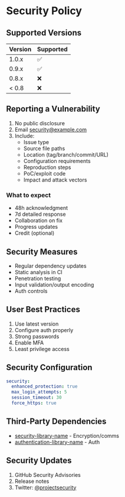# Security Policy

## Supported Versions

| Version | Supported          |
| ------- | ------------------ |
| 1.0.x   | :white_check_mark: |
| 0.9.x   | :white_check_mark: |
| 0.8.x   | :x:                |
| < 0.8   | :x:                |

## Reporting a Vulnerability

1. No public disclosure
2. Email [security@example.com](mailto:security@example.com)
3. Include:
   - Issue type
   - Source file paths
   - Location (tag/branch/commit/URL)
   - Configuration requirements
   - Reproduction steps
   - PoC/exploit code
   - Impact and attack vectors

### What to expect
- 48h acknowledgment
- 7d detailed response
- Collaboration on fix
- Progress updates
- Credit (optional)

## Security Measures
- Regular dependency updates
- Static analysis in CI
- Penetration testing
- Input validation/output encoding
- Auth controls

## User Best Practices
1. Use latest version
2. Configure auth properly
3. Strong passwords
4. Enable MFA
5. Least privilege access

## Security Configuration
```yaml
security:
  enhanced_protection: true
  max_login_attempts: 5
  session_timeout: 30
  force_https: true
```

## Third-Party Dependencies
- [security-library-name](https://example.com) - Encryption/comms
- [authentication-library-name](https://example.com) - Auth

## Security Updates
1. GitHub Security Advisories
2. Release notes
3. Twitter: [@projectsecurity](https://twitter.com/projectsecurity)